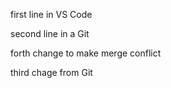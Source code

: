 first line in VS Code

second line in a Git

forth change to make merge conflict

third chage from Git
